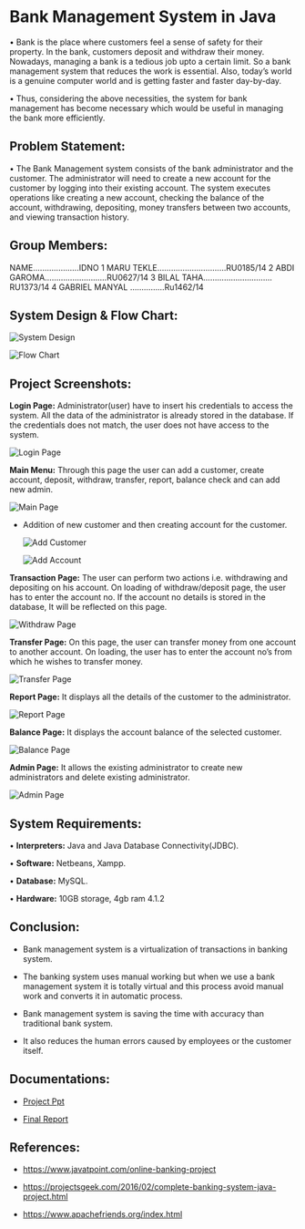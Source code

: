 # Bank Management System in Java

• Bank is the place where customers feel a sense of safety for their property.
In the bank, customers deposit and withdraw their money. Nowadays, managing a bank
is a tedious job upto a certain limit. So a bank management system that reduces
the work is essential. Also, today’s world is a genuine computer world and is
getting faster and faster day-by-day. 

• Thus, considering the above necessities, the system for bank management has
become necessary which would be useful in managing the bank more
efficiently.

## Problem Statement:
• The Bank Management system consists of the bank administrator and
the customer. The administrator will need to create a new account for
the customer by logging into their existing account. The system executes operations like creating a new account, checking
the balance of the account, withdrawing, depositing, money transfers
between two accounts, and viewing transaction history.

## Group Members:
NAME....................IDNO
1 MARU TEKLE…………………………RU0185/14
2 ABDI GAROMA………………………RU0627/14
3 BILAL TAHA…………………………RU1373/14
4 GABRIEL MANYAL ……………Ru1462/14
## System Design & Flow Chart:

![System Design](https://github.com/lilhop36/Java-Bank_Management_System/blob/main/Extras/Screenshots/SystemDesign.png)

![Flow Chart](https://github.com/lilhop36/Java-Bank_Management_System/blob/main/Extras/Screenshots/Flowchart.png)

## Project Screenshots:
**Login Page:**
Administrator(user) have to insert his credentials to access the system. All the
data of the administrator is already stored in the database. If the credentials does not match, the
user does not have access to the system. 

![Login Page](https://github.com/lilhop36/Java-Bank_Management_System/blob/main/Extras/Screenshots/ss1.png)

**Main Menu:** 
Through this page the user can add a customer, create account, deposit,
withdraw, transfer, report, balance check and can add new admin.

![Main Page](https://github.com/lilhop36/Java-Bank_Management_System/blob/main/Extras/Screenshots/ss2.png)

- Addition of new customer and then creating account for the customer.

  ![Add Customer](https://github.com/lilhop36/Java-Bank_Management_System/blob/main/Extras/Screenshots/ss3.png)

  ![Add Account](https://github.com/lilhop36/Java-Bank_Management_System/blob/main/Extras/Screenshots/ss4.png)

**Transaction Page:** 
The user can perform two actions i.e. withdrawing and depositing on his
account. On loading of withdraw/deposit page, the user has to enter the account no. If the account no
details is stored in the database, It will be reflected on this page. 

![Withdraw Page](https://github.com/lilhop36/Java-Bank_Management_System/blob/main/Extras/Screenshots/ss5.png)

**Transfer Page:**
On this page, the user can transfer money from one account to another account.
On loading, the user has to enter the account no’s from which he wishes to transfer money.

![Transfer Page](https://github.com/lilhop36/Java-Bank_Management_System/blob/main/Extras/Screenshots/ss7.png)

**Report Page:** It displays all the details of the customer to the administrator.

![Report Page](https://github.com/lilhop36/Java-Bank_Management_System/blob/main/Extras/Screenshots/ss8.png)

**Balance Page:** It displays the account balance of the selected customer.

![Balance Page](https://github.com/lilhop36/Java-Bank_Management_System/blob/main/Extras/Screenshots/ss9.png)

**Admin Page:** 
It allows the existing administrator to create new administrators and delete existing
administrator.

![Admin Page](https://github.com/lilhop36/Java-Bank_Management_System/blob/main/Extras/Screenshots/ss10.png)

## System Requirements:

• **Interpreters:** Java and Java Database Connectivity(JDBC).

• **Software:** Netbeans, Xampp.

• **Database:** MySQL.

• **Hardware:** 10GB storage, 4gb ram 4.1.2

## Conclusion:

- Bank management system is a virtualization of transactions in banking system. 

- The banking system uses manual working but when we use a bank management system it is totally virtual and this process avoid manual work and converts it in automatic process. 

- Bank management system is saving the time with accuracy than traditional bank system.

- It also reduces the human errors caused by employees or the customer itself.

## Documentations:

- [Project Ppt](https://github.com/lilhop36/Java-Bank_Management_System/blob/main/Extras/Reports/PPT_SEITA_19.pptx)

- [Final Report](https://github.com/lilhop36/Java-Bank_Management_System/blob/main/Extras/Reports/ProjectReport_SEITA_19.pdf)

## References:

- https://www.javatpoint.com/online-banking-project

- https://projectsgeek.com/2016/02/complete-banking-system-java-project.html

- https://www.apachefriends.org/index.html
